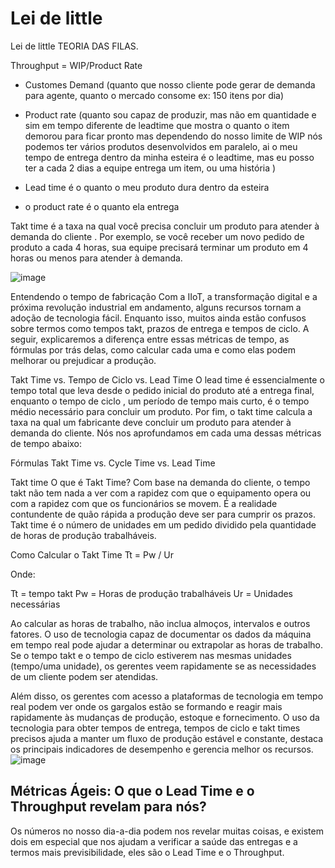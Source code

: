 # Lei de little

Lei de little TEORIA DAS FILAS.

Throughput = WIP/Product Rate

- Customes Demand (quanto que nosso cliente pode gerar de demanda para agente, quanto o mercado consome ex: 150 itens por dia)

- Product rate (quanto sou capaz de produzir, mas não em quantidade e sim em tempo diferente de leadtime que mostra o quanto o item demorou para ficar pronto
mas dependendo do nosso limite de WIP nós podemos ter vários produtos desenvolvidos em paralelo, ai o meu tempo de entrega dentro da minha esteira é o leadtime,
mas eu posso ter a cada 2 dias a equipe entrega um item, ou uma história )

- Lead time é o quanto o meu produto dura dentro da esteira
- o product rate é o quanto ela entrega

Takt time é a taxa na qual você precisa concluir um produto para atender à demanda do cliente . Por exemplo, se você receber um novo pedido de produto a cada 4 horas, 
sua equipe precisará terminar um produto em 4 horas ou menos para atender à demanda.

![image](https://user-images.githubusercontent.com/52088444/229187107-d95e3ee4-07a7-4ac1-95e6-74e4f27c16f7.png)



Entendendo o tempo de fabricação
Com a IIoT, a transformação digital e a próxima revolução industrial em andamento, alguns recursos tornam a adoção de tecnologia fácil. Enquanto isso, muitos ainda estão confusos sobre termos como tempos takt, prazos de entrega e tempos de ciclo. A seguir, explicaremos a diferença entre essas métricas de tempo, as fórmulas por trás delas, como calcular cada uma e como elas podem melhorar ou prejudicar a produção.

Takt Time vs. Tempo de Ciclo vs. Lead Time
O lead time é essencialmente o tempo total que leva desde o pedido inicial do produto até a entrega final, enquanto o tempo de ciclo , um período de tempo mais curto, é o tempo médio necessário para concluir um produto. Por fim, o takt time calcula a taxa na qual um fabricante deve concluir um produto para atender à demanda do cliente. Nós nos aprofundamos em cada uma dessas métricas de tempo abaixo:

 

Fórmulas Takt Time vs. Cycle Time vs. Lead Time

Takt time
O que é Takt Time?
Com base na demanda do cliente, o tempo takt não tem nada a ver com a rapidez com que o equipamento opera ou com a rapidez com que os funcionários se movem. É a realidade contundente de quão rápida a produção deve ser para cumprir os prazos. Takt time é o número de unidades em um pedido dividido pela quantidade de horas de produção trabalháveis.

Como Calcular o Takt Time
Tt = Pw / Ur

Onde:

Tt = tempo takt
Pw = Horas de produção trabalháveis
Ur = Unidades necessárias

Ao calcular as horas de trabalho, não inclua almoços, intervalos e outros fatores. O uso de tecnologia capaz de documentar os dados da máquina em tempo real pode ajudar a determinar ou extrapolar as horas de trabalho. Se o tempo takt e o tempo de ciclo estiverem nas mesmas unidades (tempo/uma unidade), os gerentes veem rapidamente se as necessidades de um cliente podem ser atendidas. 

Além disso, os gerentes com acesso a plataformas de tecnologia em tempo real podem ver onde os gargalos estão se formando e reagir mais rapidamente às mudanças de produção, estoque e fornecimento. O uso da tecnologia para obter tempos de entrega, tempos de ciclo e takt times precisos ajuda a manter um fluxo de produção estável e constante, destaca os principais indicadores de desempenho e gerencia melhor os recursos.
![image](https://user-images.githubusercontent.com/52088444/229187212-4e3a4adc-b2ba-405e-bf4b-ffa26a69c362.png)


## Métricas Ágeis: O que o Lead Time e o Throughput revelam para nós?
Os números no nosso dia-a-dia podem nos revelar muitas coisas, e existem dois em especial que nos ajudam a verificar a saúde das entregas e a termos mais previsibilidade, eles são o Lead Time e o Throughput.




